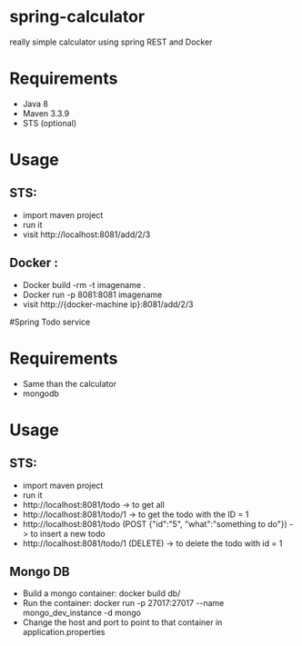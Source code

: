 # spring-calculator
really simple calculator using spring REST and Docker

# Requirements
- Java 8
- Maven 3.3.9
- STS (optional)

# Usage
## STS:
- import maven project
- run it
- visit http://localhost:8081/add/2/3

## Docker :
- Docker build -rm -t imagename .
- Docker run -p 8081:8081 imagename
- visit http://{docker-machine ip}:8081/add/2/3

#Spring Todo service

# Requirements
- Same than the calculator
- mongodb

# Usage
## STS:
- import maven project
- run it
- http://localhost:8081/todo -> to get all
- http://localhost:8081/todo/1 -> to get the todo with the ID = 1
- http://localhost:8081/todo (POST {"id":"5", "what":"something to do"}) -> to insert a new todo
- http://localhost:8081/todo/1 (DELETE) -> to delete the todo with id = 1


## Mongo DB
- Build a mongo container: docker build db/
- Run the container: docker run -p 27017:27017 --name mongo_dev_instance -d mongo
- Change the host and port to point to that container in application.properties 
